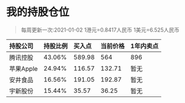 # 我的持股仓位
>每周更新一次:2021-01-02
>1港元=0.8417人民币
>1美元=6.525人民币

| 持股公司 | 持股比例 | 买入点 | 当前价格 | 1年内卖点 |
| :--- | :--- |:--- |:--- |:--- |
| 腾讯控股 | 43.06% | 589.98 | 564 | 896 |
| 苹果Apple | 24.94% | 116.57 | 132.71 | 暂无 |
| 安井食品 | 16.56% | 191.05 | 192.87 | 暂无 |
| 宇新股份 | 15.44% | 35.57 | 36.25 | 暂无 |

<!-- 
港币58998 -> 49658
美元4408  -> 28762
19105  
17785
人民币总计 ：115310
-->
